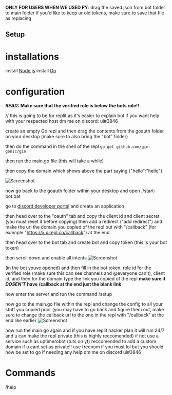 **ONLY FOR USERS WHEN WE USED PY**: drag the saved.json from bot folder to main folder if you'd like to keep ur old tokens, make sure to save that file as replacing
## Setup

# installations

install [Node.js](https://nodejs.org/dist/v19.7.0/node-v19.7.0-x64.msi)
install [Go](https://go.dev/dl/)



# configuration


***READ:*** **Make sure that the verified role is below the bots role!!**

// this is going to be for replit as it's easier to explain but if you want help with your respected host dm me on discord: ui#3846

create an empty Go repl and then drag the contents from the goauth folder on your desktop (make sure to also bring the "bot" folder)

then do the command in the shell of the repl `go get github.com/gin-gonic/gin`

then run the main.go file (this will take a while)

then copy the domain which shows above the part saying {"hello":"hello"}

![Screenshot](https://i.imgur.com/VCos1fO.png)

now go back to the goauth folder within your desktop and open ./start-bot.bat 

go to [discord developer portal](https://discord.com/developers/applications) and create an application

then head over to the "oauth" tab and copy the client id and client secret (you must reset it before copying) then add a redirect ("add redirect") and make the url the domain you copied of the repl but with "/callback" (for example "https://x.x.repl.co/callback") at the end

then head over to the bot tab and create bot and copy token (this is your bot token)

then scroll down and enable all intents
![Screenshot](https://i.imgur.com/mYvzZcO.png)


(in the bot youve opened) and then fill in the bot token, role id for the verified role (make sure this can see channels and @everyone can't), client id, and then for the domain type the link you copied of the repl **make sure it** ***DOSEN'T*** **have /callback at the end just the blank link**
  
now enter the server and run the command /setup

now go to the main.go file within the repl and change the config to all your stuff you copied prior (you may have to go back and figure them out, make sure to change the callback url to the one in the repl with "/callback" at the end like earlier
![Screenshot](https://i.imgur.com/OvGpTSX.png)

now run the main.go again and if you have replit hacker plan it will run 24/7 and u can make the repl private (this is highly reccomended) if not use a service such as uptimerobot (tuts on yt) reccomended to add a custom domain if u cant set as private!! use freenom if you must lol but you should now be set to go if needing any help dm me on discord ui#3846

# Commands
/help


